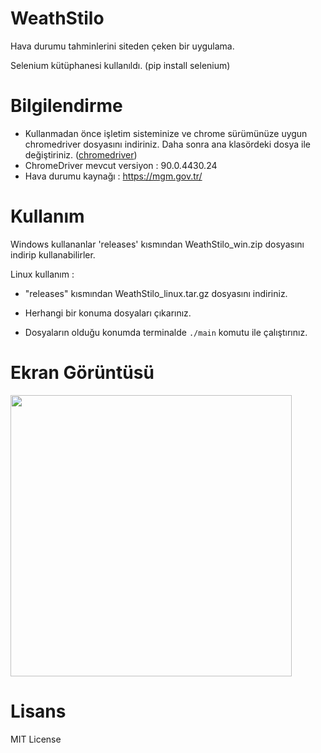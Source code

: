 # WeathStilo
Hava durumu tahminlerini siteden çeken bir uygulama.

Selenium kütüphanesi kullanıldı. (pip install selenium)

# Bilgilendirme

- Kullanmadan önce işletim sisteminize ve chrome sürümünüze uygun chromedriver dosyasını indiriniz. Daha sonra ana klasördeki dosya ile değiştiriniz. ([chromedriver](https://chromedriver.chromium.org/downloads))
- ChromeDriver mevcut versiyon : 90.0.4430.24
- Hava durumu kaynağı : https://mgm.gov.tr/

# Kullanım

Windows kullananlar 'releases' kısmından WeathStilo_win.zip dosyasını indirip kullanabilirler.

Linux kullanım : 

- "releases" kısmından WeathStilo_linux.tar.gz dosyasını indiriniz.
 
- Herhangi bir konuma dosyaları çıkarınız.

- Dosyaların olduğu konumda terminalde ```./main``` komutu ile çalıştırınız.

# Ekran Görüntüsü

<img width="450px" src="https://user-images.githubusercontent.com/49123562/119349008-48636a80-bca6-11eb-92e7-e1684929a7d5.png">

# Lisans

MIT License
